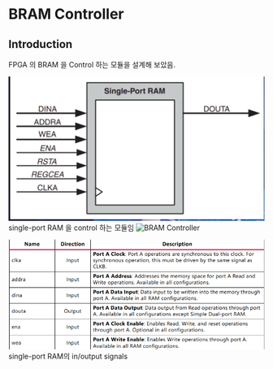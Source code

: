# BRAM Controller
## Introduction
FPGA 의 BRAM 을 Control 하는 모듈을 설계해 보았음.

![bram](bram.png)
single-port RAM 을 control 하는 모듈임
<img src="https://github.com/goeun-oh/Verilog.git/bram/bram.png" alt="BRAM Controller" width="500"/>


![bram_signals](inoutput.png)
single-port RAM의 in/output signals
